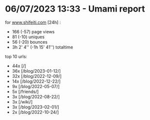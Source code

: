 # 06/07/2023 13:33 - Umami report
for www.shifeiti.com [24h] :

 - 166 (-57) page views
 - 81 (-10) uniques
 - 56 (-20) bounces
 - 3h 2' 4'' (-1h 15' 41'') totaltime


top 10 urls:
 - 44x [/]
 - 36x [/blog/2023-01-12/]
 - 32x [/blog/2022-12-09/]
 - 14x [/blog/2022-12-22/]
 - 9x [/blog/2022-05-07/]
 - 5x [/friends/]
 - 3x [/blog/2022-08-22/]
 - 3x [/wiki/]
 - 3x [/blog/2023-02-01/]
 - 2x [/blog/2022-10-24/]



